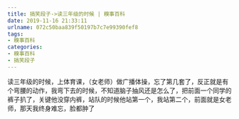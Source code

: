 ```yaml
---
title: 搞笑段子->读三年级的时候 | 糗事百科
date: 2019-11-16 21:33:11
urlname: 072c50baa839f50197b7c7e99390fef8
tags: 
- 糗事百科
categories:
- 糗事百科
- 搞笑段子
---
```

读三年级的时候，上体育课，（女老师）做广播体操，忘了第几套了，反正就是有个弯腰的动作，我弯下去的时候，不知道脑子抽风还是怎么了，把前面一个同学的裤子扒了，关键他没穿内裤，站队的时候他站第一个，我站第二个，前面就是女老师，那天我终身难忘，脸都肿了


